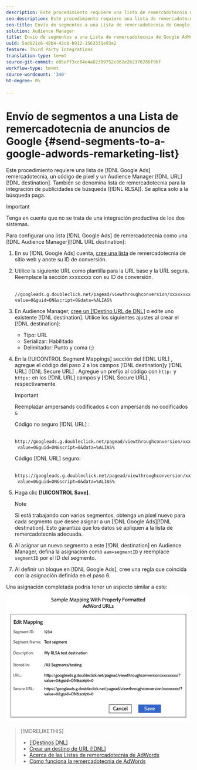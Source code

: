 ```yaml
---
description: Este procedimiento requiere una lista de remercadotecnia de AdWords, un código de píxeles y un destino de URL de Audience Manager. También se conoce como lista de remercadotecnia para la integración de publicidades de búsqueda (RLSA). Se aplica solo a la búsqueda paga.
seo-description: Este procedimiento requiere una lista de remercadotecnia de AdWords, un código de píxeles y un destino de URL de Audience Manager. También se conoce como lista de remercadotecnia para la integración de publicidades de búsqueda (RLSA). Se aplica solo a la búsqueda paga.
seo-title: Envío de segmentos a una Lista de remercadotecnia de Google AdWords
solution: Audience Manager
title: Envío de segmentos a una Lista de remercadotecnia de Google AdWords
uuid: 5ad821c6-48b4-42c0-b912-1563331e93a2
feature: Third Party Integrations
translation-type: tm+mt
source-git-commit: e05eff3cc04e4a82399752c862e2b2370286f96f
workflow-type: tm+mt
source-wordcount: '340'
ht-degree: 0%

---
```



# Envío de segmentos a una Lista de remercadotecnia de anuncios de Google {#send-segments-to-a-google-adwords-remarketing-list}

Este procedimiento requiere una lista de [!DNL Google Ads] remercadotecnia, un código de píxel y un Audience Manager [!DNL URL][!DNL destination]. También se denomina lista de remercadotecnia para la integración de publicidades de búsqueda ([!DNL RLSA]). Se aplica solo a la búsqueda paga.

>[!IMPORTANT]
>Tenga en cuenta que no se trata de una integración productiva de los dos sistemas.

Para configurar una lista [!DNL Google Ads] de remercadotecnia como una [!DNL Audience Manager][!DNL URL destination]:

1. En su [!DNL Google Ads] cuenta, [cree una lista](https://support.google.com/adwords/answer/2454064?hl=en) de remercadotecnia de sitio web y anote su ID de conversión.
1. Utilice la siguiente URL como plantilla para la URL base y la URL segura. Reemplace la sección xxxxxxxx con su ID de conversión.

   ```
    //googleads.g.doubleclick.net/pagead/viewthroughconversion/xxxxxxxx/?value=0&guid=ON&script=0&data=%ALIAS%
   ```

1. En Audience Manager, [cree un [!Destino URL de DNL]](../../features/destinations/create-url-destination.md) o edite uno existente [!DNL destination]. Utilice los siguientes ajustes al crear el [!DNL destination]:
   * Tipo: URL
   * Serializar: Habilitado
   * Delimitador: Punto y coma (;)

1. En la [!UICONTROL Segment Mappings] sección del [!DNL URL] , agregue el código del paso 2 a los campos [!DNL destination]y [!DNL URL] [!DNL Secure URL] . Agregue un prefijo al código con `http:` y `https:` en los [!DNL URL] campos y [!DNL Secure URL] , respectivamente.

   >[!IMPORTANT]
   >
   >Reemplazar ampersands codificados `&` con ampersands no codificados `&`

   Código no seguro [!DNL URL] :

   ```
    http://googleads.g.doubleclick.net/pagead/viewthroughconversion/xxxxxxxx/?
    value=0&guid=ON&script=0&data=%ALIAS%
   ```

   Código [!DNL URL] seguro:

   ```
    https://googleads.g.doubleclick.net/pagead/viewthroughconversion/xxxxxxxx/?
    value=0&guid=ON&script=0&data=%ALIAS%
   ```

1. Haga clic **[!UICONTROL Save]**.

   >[!NOTE]
   >
   >Si está trabajando con varios segmentos, obtenga un píxel nuevo para cada segmento que desee asignar a un [!DNL Google Ads][!DNL destination]. Esto garantiza que los datos se apliquen a la lista de remercadotecnia adecuada.

1. Al asignar un nuevo segmento a este [!DNL destination] en Audience Manager, defina la asignación como `aam=segmentID` y reemplace `segmentID` por el ID del segmento.
1. Al definir un bloque en [!DNL Google Ads], cree una regla que coincida con la asignación definida en el paso 6.

Una asignación completada podría tener un aspecto similar a este:

![](../assets/rlsa_mapping.png)

>[!MORELIKETHIS]
>
>* [[!Destinos DNL]](../../features/destinations/destinations.md)
>* [Crear un destino de URL [!DNL]](../../features/destinations/create-url-destination.md)
>* [Acerca de las Listas de remercadotecnia de AdWords](https://support.google.com/adwords/answer/2472738)
>* [Cómo funciona la remercadotecnia de AdWords](https://support.google.com/adwords/answer/2454000)

